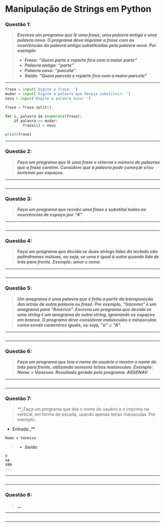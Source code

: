 # Manipulação de Strings em Python

### **Questão 1:**
> **_Escreva um programa que lê uma frase, uma palavra antiga e uma palavra nova. O
programa deve imprimir a frase com as ocorrências da palavra antiga substituídas pela
palavra nova. Por exemplo:_**
> - **_Frase: “Quem parte e reparte fica com a maior parte”_**
> - **_Palavra antiga: “parte”_**
> - **_Palavra nova: “parcela”_**
> - **_Saída: “Quem parcela e reparte fica com a maior parcela”_**

---
```python
frase = input('Digite a frase: ')
mudar = input('Digite a palavra que deseja substituir: ')
novo = input('Digite a palavra nova: ')

frase = frase.split()

for i, palavra in enumerate(frase):
    if palavra == mudar:
        frase[i] = novo

print(frase)
```
---

### **Questão 2:**
> **_Faça um programa que lê uma frase e retorna o número de palavras que a frase
contém. Considere que a palavra pode começar e/ou terminar por espaços._**

---
```python
```
---

### **Questão 3:**
> **_Faça um programa que recebe uma frase e substitui todas as ocorrências de espaço por
“#”._**

---
```python
```
---

### **Questão 4:**
> **_Faça um programa que decida se duas strings lidas do teclado são palíndromas
mútuas, ou seja, se uma é igual à outra quando lida de trás para frente. Exemplo:
amor e roma._**

---
```python
```
---

### **Questão 5:**
> **_Um anagrama é uma palavra que é feita a partir da transposição das letras de outra
palavra ou frase. Por exemplo, “Iracema” é um anagrama para “America”. Escreva
um programa que decida se uma string é um anagrama de outra string, ignorando os
espaços em branco. O programa deve considerar maiúsculas e minúsculas como sendo
caracteres iguais, ou seja, “a” = “A”._**

---
```python
```
---

### **Questão 6:**
> **_Faça um programa que leia o nome do usuário e mostre o nome de trás para frente,
utilizando somente letras maiúsculas. Exemplo: Nome = Vanessa. Resultado gerado
pelo programa: ASSENAV._**

---
```python
```
---

### **Questão 7:**
> **_Faça um programa que leia o nome do usuário e o imprima na vertical, em forma de
escada, usando apenas letras maiúsculas. Por exemplo:
- Entrada:_**
```
Nome = Vanessa
```
> - **_Saída:_**
```
V
VA
VAN
...
```

---
```python
```
---

### **Questão 8:**
> **__**

---
```python
```
---
